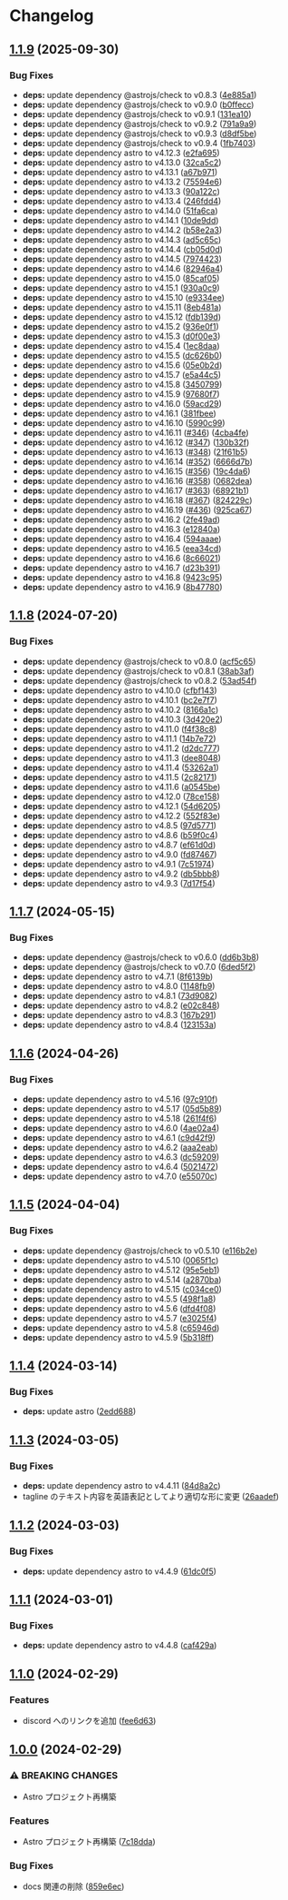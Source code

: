# Changelog

## [1.1.9](https://github.com/nitoclub/nito.club/compare/v1.1.8...v1.1.9) (2025-09-30)


### Bug Fixes

* **deps:** update dependency @astrojs/check to v0.8.3 ([4e885a1](https://github.com/nitoclub/nito.club/commit/4e885a14667ebaf66e56aafae0b01a30d10021e3))
* **deps:** update dependency @astrojs/check to v0.9.0 ([b0ffecc](https://github.com/nitoclub/nito.club/commit/b0ffecc9fbbc97fb36ef357ef4b1507eea45fbf8))
* **deps:** update dependency @astrojs/check to v0.9.1 ([131ea10](https://github.com/nitoclub/nito.club/commit/131ea105b45c18c25eede41c7eacf53948b807b1))
* **deps:** update dependency @astrojs/check to v0.9.2 ([791a9a9](https://github.com/nitoclub/nito.club/commit/791a9a963843fcfb30784b7217b37e02baeac0ff))
* **deps:** update dependency @astrojs/check to v0.9.3 ([d8df5be](https://github.com/nitoclub/nito.club/commit/d8df5be47cbce131562882fb45c299ea58593828))
* **deps:** update dependency @astrojs/check to v0.9.4 ([1fb7403](https://github.com/nitoclub/nito.club/commit/1fb7403a2ad8e6e0b0138232f8efc9fd44ad65d2))
* **deps:** update dependency astro to v4.12.3 ([e2fa695](https://github.com/nitoclub/nito.club/commit/e2fa695e85748d67ed4d353e4f46dd195312875d))
* **deps:** update dependency astro to v4.13.0 ([32ca5c2](https://github.com/nitoclub/nito.club/commit/32ca5c2814b5852c7ce3c7b801524b36a5f43ffc))
* **deps:** update dependency astro to v4.13.1 ([a67b971](https://github.com/nitoclub/nito.club/commit/a67b9712370cfc9a911dc9f8eb8bf5a24e6b62c0))
* **deps:** update dependency astro to v4.13.2 ([75594e6](https://github.com/nitoclub/nito.club/commit/75594e64d3e4126cb34e265af20fddf21a0cd09f))
* **deps:** update dependency astro to v4.13.3 ([90a122c](https://github.com/nitoclub/nito.club/commit/90a122c3167dcc67fdaed759b3044be8c17fcb16))
* **deps:** update dependency astro to v4.13.4 ([246fdd4](https://github.com/nitoclub/nito.club/commit/246fdd4a2380b539792cc537d26b04437315aa24))
* **deps:** update dependency astro to v4.14.0 ([51fa6ca](https://github.com/nitoclub/nito.club/commit/51fa6ca5046cf9fc875a2ad486213229d8929ae4))
* **deps:** update dependency astro to v4.14.1 ([10de9dd](https://github.com/nitoclub/nito.club/commit/10de9dda4e0299afa359f472847623e928cd4afb))
* **deps:** update dependency astro to v4.14.2 ([b58e2a3](https://github.com/nitoclub/nito.club/commit/b58e2a30fb0730a972043f63ba3a28916bda31d4))
* **deps:** update dependency astro to v4.14.3 ([ad5c65c](https://github.com/nitoclub/nito.club/commit/ad5c65c2acc2ce50fcb449fa986dde220c53600c))
* **deps:** update dependency astro to v4.14.4 ([cb05d0d](https://github.com/nitoclub/nito.club/commit/cb05d0d02d8d3803c81b3c9533e477df0a21a083))
* **deps:** update dependency astro to v4.14.5 ([7974423](https://github.com/nitoclub/nito.club/commit/797442306c6cce057a818c821cf6da83c58bbbfe))
* **deps:** update dependency astro to v4.14.6 ([82946a4](https://github.com/nitoclub/nito.club/commit/82946a4d01fefc35b8a9260ff6178adacf2ac8ec))
* **deps:** update dependency astro to v4.15.0 ([85caf05](https://github.com/nitoclub/nito.club/commit/85caf054ffb36f6bc7be6e4ddafa657512c258e8))
* **deps:** update dependency astro to v4.15.1 ([930a0c9](https://github.com/nitoclub/nito.club/commit/930a0c9523f74962665ff2fe770371bfaba601d3))
* **deps:** update dependency astro to v4.15.10 ([e9334ee](https://github.com/nitoclub/nito.club/commit/e9334ee0c59e7c8eb7235dd30ba3d8cdadc99e04))
* **deps:** update dependency astro to v4.15.11 ([8eb481a](https://github.com/nitoclub/nito.club/commit/8eb481a9eea9ea1b6bed40e5c4244158576d4fce))
* **deps:** update dependency astro to v4.15.12 ([fdb139d](https://github.com/nitoclub/nito.club/commit/fdb139d23f46b37e3974d1261b58c0b1339f8dd1))
* **deps:** update dependency astro to v4.15.2 ([936e0f1](https://github.com/nitoclub/nito.club/commit/936e0f1f8d74a776fb5f7acf414d8b94a833cfc4))
* **deps:** update dependency astro to v4.15.3 ([d0f00e3](https://github.com/nitoclub/nito.club/commit/d0f00e302cdc53f8adef23ae193c14a105d07ac9))
* **deps:** update dependency astro to v4.15.4 ([1ec8daa](https://github.com/nitoclub/nito.club/commit/1ec8daa633c29de5ee5e199623e2b160db71ea77))
* **deps:** update dependency astro to v4.15.5 ([dc626b0](https://github.com/nitoclub/nito.club/commit/dc626b057e93603eb39fb4bb2c6ab898c54af018))
* **deps:** update dependency astro to v4.15.6 ([05e0b2d](https://github.com/nitoclub/nito.club/commit/05e0b2dff1c595f4718624f02f7b5aafbcd9424b))
* **deps:** update dependency astro to v4.15.7 ([e5a44c5](https://github.com/nitoclub/nito.club/commit/e5a44c5b920bc7298086bc813abae3bdb13d3537))
* **deps:** update dependency astro to v4.15.8 ([3450799](https://github.com/nitoclub/nito.club/commit/3450799f6937ead06118b9f644fb3ae3e904b42c))
* **deps:** update dependency astro to v4.15.9 ([97680f7](https://github.com/nitoclub/nito.club/commit/97680f74fb8156aa14df495086c360d56695fb33))
* **deps:** update dependency astro to v4.16.0 ([59acd29](https://github.com/nitoclub/nito.club/commit/59acd29717f1acf684cd178ca0c40816b7b69b5e))
* **deps:** update dependency astro to v4.16.1 ([381fbee](https://github.com/nitoclub/nito.club/commit/381fbee929f29f6122b464b82bbce603235b028f))
* **deps:** update dependency astro to v4.16.10 ([5990c99](https://github.com/nitoclub/nito.club/commit/5990c99b3b52911d4c6195beda44c2c2e1a8f2ff))
* **deps:** update dependency astro to v4.16.11 ([#346](https://github.com/nitoclub/nito.club/issues/346)) ([4cba4fe](https://github.com/nitoclub/nito.club/commit/4cba4feae2246b8691263a908cac7614a0d44cc4))
* **deps:** update dependency astro to v4.16.12 ([#347](https://github.com/nitoclub/nito.club/issues/347)) ([130b32f](https://github.com/nitoclub/nito.club/commit/130b32f0245365bf14b5bff4fe3e57fea0c67ef0))
* **deps:** update dependency astro to v4.16.13 ([#348](https://github.com/nitoclub/nito.club/issues/348)) ([21f61b5](https://github.com/nitoclub/nito.club/commit/21f61b5ad57406f3eef9bef1b62df0ce667d528f))
* **deps:** update dependency astro to v4.16.14 ([#352](https://github.com/nitoclub/nito.club/issues/352)) ([6666d7b](https://github.com/nitoclub/nito.club/commit/6666d7b93e91c617bd2865fae317e21052b79ffe))
* **deps:** update dependency astro to v4.16.15 ([#356](https://github.com/nitoclub/nito.club/issues/356)) ([19c4da6](https://github.com/nitoclub/nito.club/commit/19c4da6ec04091ffdebdfd007b6cd902d641adf3))
* **deps:** update dependency astro to v4.16.16 ([#358](https://github.com/nitoclub/nito.club/issues/358)) ([0682dea](https://github.com/nitoclub/nito.club/commit/0682deadccb0fd2f07173f56ed62709171f5f391))
* **deps:** update dependency astro to v4.16.17 ([#363](https://github.com/nitoclub/nito.club/issues/363)) ([68921b1](https://github.com/nitoclub/nito.club/commit/68921b1de05f29adee836a0a73f7cadf55fc2a41))
* **deps:** update dependency astro to v4.16.18 ([#367](https://github.com/nitoclub/nito.club/issues/367)) ([824229c](https://github.com/nitoclub/nito.club/commit/824229c8dd2cb8e939ba4ecc66887cad7da1c7f4))
* **deps:** update dependency astro to v4.16.19 ([#436](https://github.com/nitoclub/nito.club/issues/436)) ([925ca67](https://github.com/nitoclub/nito.club/commit/925ca678228f517782e36771d6232445471f10b0))
* **deps:** update dependency astro to v4.16.2 ([2fe49ad](https://github.com/nitoclub/nito.club/commit/2fe49ad232b8bffaf278335f67dda85428fb4271))
* **deps:** update dependency astro to v4.16.3 ([e12840a](https://github.com/nitoclub/nito.club/commit/e12840a9a000ccb03725bca92ec5654186ecaec5))
* **deps:** update dependency astro to v4.16.4 ([594aaae](https://github.com/nitoclub/nito.club/commit/594aaaed3b3d85da7a632cec34ce1a54229d51be))
* **deps:** update dependency astro to v4.16.5 ([eea34cd](https://github.com/nitoclub/nito.club/commit/eea34cde58fb61644e04c939ff4d8e696baa01ae))
* **deps:** update dependency astro to v4.16.6 ([8c66021](https://github.com/nitoclub/nito.club/commit/8c66021f4bab0f5cf21204e8e8dcf5e0363eebc2))
* **deps:** update dependency astro to v4.16.7 ([d23b391](https://github.com/nitoclub/nito.club/commit/d23b39121628465f78c5511f986a54abfa6cdd8b))
* **deps:** update dependency astro to v4.16.8 ([9423c95](https://github.com/nitoclub/nito.club/commit/9423c95c3a149816920ddd08023fd7b71f8d7749))
* **deps:** update dependency astro to v4.16.9 ([8b47780](https://github.com/nitoclub/nito.club/commit/8b47780657efda9b1a762ff91baea583b12be2bb))

## [1.1.8](https://github.com/nitoclub/nito.club/compare/v1.1.7...v1.1.8) (2024-07-20)


### Bug Fixes

* **deps:** update dependency @astrojs/check to v0.8.0 ([acf5c65](https://github.com/nitoclub/nito.club/commit/acf5c6578327d850efb0dfd95aa4c27cdd7e957a))
* **deps:** update dependency @astrojs/check to v0.8.1 ([38ab3af](https://github.com/nitoclub/nito.club/commit/38ab3af5d1dc822627a587d258c8fd7e4228c960))
* **deps:** update dependency @astrojs/check to v0.8.2 ([53ad54f](https://github.com/nitoclub/nito.club/commit/53ad54fe75ffc8b1c4154770ffddf76e90a8387c))
* **deps:** update dependency astro to v4.10.0 ([cfbf143](https://github.com/nitoclub/nito.club/commit/cfbf143e84aacad8d01dfcc90edba5b5a90242eb))
* **deps:** update dependency astro to v4.10.1 ([bc2e7f7](https://github.com/nitoclub/nito.club/commit/bc2e7f7736f17d7be647b534cf869ede35d8dab8))
* **deps:** update dependency astro to v4.10.2 ([8166a1c](https://github.com/nitoclub/nito.club/commit/8166a1c62e8ae3e27797236ac529c9bacbd0b915))
* **deps:** update dependency astro to v4.10.3 ([3d420e2](https://github.com/nitoclub/nito.club/commit/3d420e282c928dd1644d71548550bf1470f55711))
* **deps:** update dependency astro to v4.11.0 ([f4f38c8](https://github.com/nitoclub/nito.club/commit/f4f38c8a97869818fcf1bd75f1f48dff45bd3b49))
* **deps:** update dependency astro to v4.11.1 ([14b7e72](https://github.com/nitoclub/nito.club/commit/14b7e72cdf11da495e045161606c3d460e368888))
* **deps:** update dependency astro to v4.11.2 ([d2dc777](https://github.com/nitoclub/nito.club/commit/d2dc777159a5f112cddff20c4edbcbbcb369261d))
* **deps:** update dependency astro to v4.11.3 ([dee8048](https://github.com/nitoclub/nito.club/commit/dee80486169e3e022742cfffe4caf67caf443b61))
* **deps:** update dependency astro to v4.11.4 ([53262a1](https://github.com/nitoclub/nito.club/commit/53262a1154c05128e8632f9776a73f5e6ea1cd0b))
* **deps:** update dependency astro to v4.11.5 ([2c82171](https://github.com/nitoclub/nito.club/commit/2c82171b3276cbca9510ceab1052b0af1410505d))
* **deps:** update dependency astro to v4.11.6 ([a0545be](https://github.com/nitoclub/nito.club/commit/a0545be7d9b2227caad36c4899fc1ef263c8e045))
* **deps:** update dependency astro to v4.12.0 ([78ce158](https://github.com/nitoclub/nito.club/commit/78ce158e40f8744af294828fa6e85d5091a1d249))
* **deps:** update dependency astro to v4.12.1 ([54d6205](https://github.com/nitoclub/nito.club/commit/54d6205d5514c8a162474d697176dc030b62fc35))
* **deps:** update dependency astro to v4.12.2 ([552f83e](https://github.com/nitoclub/nito.club/commit/552f83e037557050528779bcd067829bac83fdd3))
* **deps:** update dependency astro to v4.8.5 ([97d5771](https://github.com/nitoclub/nito.club/commit/97d5771d38e2a4dc4d9c02dd34b689b16566f748))
* **deps:** update dependency astro to v4.8.6 ([b59f0c4](https://github.com/nitoclub/nito.club/commit/b59f0c453ce0a34732d215fcd4332a8423065db4))
* **deps:** update dependency astro to v4.8.7 ([ef61d0d](https://github.com/nitoclub/nito.club/commit/ef61d0d7a63d52c10f5ad1cc9913e23786c2fdce))
* **deps:** update dependency astro to v4.9.0 ([fd87467](https://github.com/nitoclub/nito.club/commit/fd874674e4be39d753799b6b6de11e6177f467d3))
* **deps:** update dependency astro to v4.9.1 ([7c51974](https://github.com/nitoclub/nito.club/commit/7c51974b3b4bdc6db63884c5ca26f552e7a7f724))
* **deps:** update dependency astro to v4.9.2 ([db5bbb8](https://github.com/nitoclub/nito.club/commit/db5bbb8db6f16d395f3c1af6a984e1a780e6dcfa))
* **deps:** update dependency astro to v4.9.3 ([7d17f54](https://github.com/nitoclub/nito.club/commit/7d17f5428a6fc74efe6ca16d818c0861a91f36bf))

## [1.1.7](https://github.com/nitoclub/nito.club/compare/v1.1.6...v1.1.7) (2024-05-15)


### Bug Fixes

* **deps:** update dependency @astrojs/check to v0.6.0 ([dd6b3b8](https://github.com/nitoclub/nito.club/commit/dd6b3b87c6876c216f01a042d93abd0031e45365))
* **deps:** update dependency @astrojs/check to v0.7.0 ([6ded5f2](https://github.com/nitoclub/nito.club/commit/6ded5f299b09faee4d8d7a2268eaa62cf62673f9))
* **deps:** update dependency astro to v4.7.1 ([8f6139b](https://github.com/nitoclub/nito.club/commit/8f6139b69ebfad257c142393cc577b38af552d12))
* **deps:** update dependency astro to v4.8.0 ([1148fb9](https://github.com/nitoclub/nito.club/commit/1148fb95f2eb95f2c8a06a3942cded182ba23d5b))
* **deps:** update dependency astro to v4.8.1 ([73d9082](https://github.com/nitoclub/nito.club/commit/73d908230a274bcb3b51b2b33871451bbda5e3c3))
* **deps:** update dependency astro to v4.8.2 ([e02c848](https://github.com/nitoclub/nito.club/commit/e02c848e9e36007c760382c2389b1b3536eb3871))
* **deps:** update dependency astro to v4.8.3 ([167b291](https://github.com/nitoclub/nito.club/commit/167b291fafd047c51fbcef8118b90ed3a12aa4f0))
* **deps:** update dependency astro to v4.8.4 ([123153a](https://github.com/nitoclub/nito.club/commit/123153ae37461441497c6c88efb59ea17102d387))

## [1.1.6](https://github.com/nitoclub/nito.club/compare/v1.1.5...v1.1.6) (2024-04-26)


### Bug Fixes

* **deps:** update dependency astro to v4.5.16 ([97c910f](https://github.com/nitoclub/nito.club/commit/97c910f958dcfc1961f64c4a6317d86d607b8d5e))
* **deps:** update dependency astro to v4.5.17 ([05d5b89](https://github.com/nitoclub/nito.club/commit/05d5b89060c2eb76372a41d67acfe0a9364227e4))
* **deps:** update dependency astro to v4.5.18 ([261f4f6](https://github.com/nitoclub/nito.club/commit/261f4f63c0ecd81902b8a0afbb740eac96d5e4a1))
* **deps:** update dependency astro to v4.6.0 ([4ae02a4](https://github.com/nitoclub/nito.club/commit/4ae02a46ef980db3572c4bad7b9294c914807130))
* **deps:** update dependency astro to v4.6.1 ([c9d42f9](https://github.com/nitoclub/nito.club/commit/c9d42f92929cd18b914c660cdff0ef001f062b96))
* **deps:** update dependency astro to v4.6.2 ([aaa2eab](https://github.com/nitoclub/nito.club/commit/aaa2eab2f83789366cd8cf741f5f2685b34b14c0))
* **deps:** update dependency astro to v4.6.3 ([dc59209](https://github.com/nitoclub/nito.club/commit/dc592092ac3fb0718ae4870ce11815a13a6681cd))
* **deps:** update dependency astro to v4.6.4 ([5021472](https://github.com/nitoclub/nito.club/commit/50214720d3845eef60595b780e89906bae59dec0))
* **deps:** update dependency astro to v4.7.0 ([e55070c](https://github.com/nitoclub/nito.club/commit/e55070cc2b837253ef3837be4ea9ccbefc10d640))

## [1.1.5](https://github.com/nitoclub/nito.club/compare/v1.1.4...v1.1.5) (2024-04-04)


### Bug Fixes

* **deps:** update dependency @astrojs/check to v0.5.10 ([e116b2e](https://github.com/nitoclub/nito.club/commit/e116b2e939d874921e6d77e5d58845474c6c83d6))
* **deps:** update dependency astro to v4.5.10 ([0065f1c](https://github.com/nitoclub/nito.club/commit/0065f1c24734b9f07a5834798d0f0bc4d1f4b06b))
* **deps:** update dependency astro to v4.5.12 ([95e5eb1](https://github.com/nitoclub/nito.club/commit/95e5eb1875abbab83886d2c32220ca8d2e6e377a))
* **deps:** update dependency astro to v4.5.14 ([a2870ba](https://github.com/nitoclub/nito.club/commit/a2870ba1bc64ce4957d06060b54aed1493c9a279))
* **deps:** update dependency astro to v4.5.15 ([c034ce0](https://github.com/nitoclub/nito.club/commit/c034ce01b87cc777a2247b49fd6566f2aa466be7))
* **deps:** update dependency astro to v4.5.5 ([498f1a8](https://github.com/nitoclub/nito.club/commit/498f1a8b732b236270f8895c5ee08eeaccb84587))
* **deps:** update dependency astro to v4.5.6 ([dfd4f08](https://github.com/nitoclub/nito.club/commit/dfd4f085e2a07a7ae43ad23328a2909e5ed4abca))
* **deps:** update dependency astro to v4.5.7 ([e3025f4](https://github.com/nitoclub/nito.club/commit/e3025f45fdafe080807bd36f42933c1f16474f40))
* **deps:** update dependency astro to v4.5.8 ([c65946d](https://github.com/nitoclub/nito.club/commit/c65946db52b39cf9bdf8d5c54465f3420a12f6b1))
* **deps:** update dependency astro to v4.5.9 ([5b318ff](https://github.com/nitoclub/nito.club/commit/5b318ff01978ca25b2199d8a4616b5e56bd0c4f6))

## [1.1.4](https://github.com/nitoclub/nito.club/compare/v1.1.3...v1.1.4) (2024-03-14)


### Bug Fixes

* **deps:** update astro ([2edd688](https://github.com/nitoclub/nito.club/commit/2edd6886cc284ba123abba6af071fb182190c412))

## [1.1.3](https://github.com/2rabs/nito.club/compare/v1.1.2...v1.1.3) (2024-03-05)


### Bug Fixes

* **deps:** update dependency astro to v4.4.11 ([84d8a2c](https://github.com/2rabs/nito.club/commit/84d8a2c326db5cdf9a714122c6b38bcb7b03c5d7))
* tagline のテキスト内容を英語表記としてより適切な形に変更 ([26aadef](https://github.com/2rabs/nito.club/commit/26aadef354bd6375e295016cb88a1b561e905d12))

## [1.1.2](https://github.com/2rabs/nito.club/compare/v1.1.1...v1.1.2) (2024-03-03)


### Bug Fixes

* **deps:** update dependency astro to v4.4.9 ([61dc0f5](https://github.com/2rabs/nito.club/commit/61dc0f5afadce4be83558ca31016a42bce4a9add))

## [1.1.1](https://github.com/2rabs/nito.club/compare/v1.1.0...v1.1.1) (2024-03-01)


### Bug Fixes

* **deps:** update dependency astro to v4.4.8 ([caf429a](https://github.com/2rabs/nito.club/commit/caf429a5fe9849bde68e696d4de66a24d38b8ba3))

## [1.1.0](https://github.com/2rabs/nito.club/compare/v1.0.0...v1.1.0) (2024-02-29)


### Features

* discord へのリンクを追加 ([fee6d63](https://github.com/2rabs/nito.club/commit/fee6d63bca58a30ca82ef30808c2d51bf3f3aaa9))

## [1.0.0](https://github.com/2rabs/nito.club/compare/v0.1.0...v1.0.0) (2024-02-29)


### ⚠ BREAKING CHANGES

* Astro プロジェクト再構築

### Features

* Astro プロジェクト再構築 ([7c18dda](https://github.com/2rabs/nito.club/commit/7c18dda768fa4dd07fb2e3d661bfe2186e6759f7))


### Bug Fixes

* docs 関連の削除 ([859e6ec](https://github.com/2rabs/nito.club/commit/859e6ecbfd5b99ddaa71d4357890105cd916e2e1))
